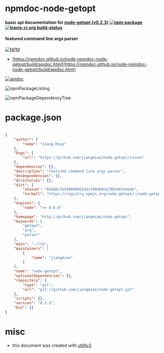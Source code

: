 # npmdoc-node-getopt

#### basic api documentation for  [node-getopt (v0.2.3)](http://github.com/jiangmiao/node-getopt)  [![npm package](https://img.shields.io/npm/v/npmdoc-node-getopt.svg?style=flat-square)](https://www.npmjs.org/package/npmdoc-node-getopt) [![travis-ci.org build-status](https://api.travis-ci.org/npmdoc/node-npmdoc-node-getopt.svg)](https://travis-ci.org/npmdoc/node-npmdoc-node-getopt)

#### featured command line args parser

[![NPM](https://nodei.co/npm/node-getopt.png?downloads=true&downloadRank=true&stars=true)](https://www.npmjs.com/package/node-getopt)

- [https://npmdoc.github.io/node-npmdoc-node-getopt/build/apidoc.html](https://npmdoc.github.io/node-npmdoc-node-getopt/build/apidoc.html)

[![apidoc](https://npmdoc.github.io/node-npmdoc-node-getopt/build/screenCapture.buildCi.browser.%252Ftmp%252Fbuild%252Fapidoc.html.png)](https://npmdoc.github.io/node-npmdoc-node-getopt/build/apidoc.html)

![npmPackageListing](https://npmdoc.github.io/node-npmdoc-node-getopt/build/screenCapture.npmPackageListing.svg)

![npmPackageDependencyTree](https://npmdoc.github.io/node-npmdoc-node-getopt/build/screenCapture.npmPackageDependencyTree.svg)



# package.json

```json

{
    "author": {
        "name": "Jiang Miao"
    },
    "bugs": {
        "url": "https://github.com/jiangmiao/node-getopt/issues"
    },
    "dependencies": {},
    "description": "featured command line args parser",
    "devDependencies": {},
    "directories": {},
    "dist": {
        "shasum": "69abbc7e5400600d1dacf00db8cb79b5487e924b",
        "tarball": "https://registry.npmjs.org/node-getopt/-/node-getopt-0.2.3.tgz"
    },
    "engines": {
        "node": ">= 0.6.0"
    },
    "homepage": "http://github.com/jiangmiao/node-getopt",
    "keywords": [
        "getopt",
        "arg",
        "parser"
    ],
    "main": "./lib",
    "maintainers": [
        {
            "name": "jiangmiao"
        }
    ],
    "name": "node-getopt",
    "optionalDependencies": {},
    "repository": {
        "type": "git",
        "url": "git://github.com/jiangmiao/node-getopt.git"
    },
    "scripts": {},
    "version": "0.2.3",
    "bin": {}
}
```



# misc
- this document was created with [utility2](https://github.com/kaizhu256/node-utility2)
